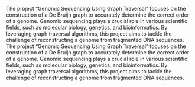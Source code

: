 The project “Genomic Sequencing Using Graph Traversal” focuses on the construction of a De Bruijn graph to accurately determine the correct order of a genome. Genomic sequencing plays a crucial role in various scientific fields, such as molecular biology, genetics, and bioinformatics. By leveraging graph traversal algorithms, this project aims to tackle the challenge of reconstructing a genome from fragmented DNA sequences.
The project “Genomic Sequencing Using Graph Traversal” focuses on the construction of a De Bruijn graph to accurately determine the correct order of a genome. Genomic sequencing plays a crucial role in various scientific fields, such as molecular biology, genetics, and bioinformatics. By leveraging graph traversal algorithms, this project aims to tackle the challenge of reconstructing a genome from fragmented DNA sequences.
